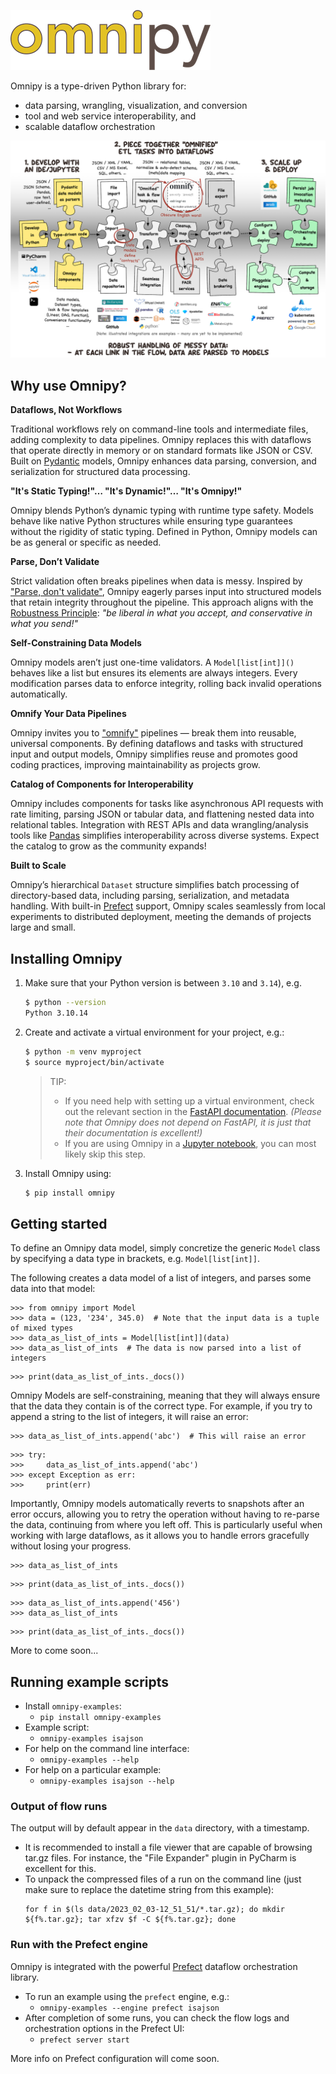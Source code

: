 ![Omnipy logo](images/omnipy-logo-320.png)

Omnipy is a type-driven Python library for:

- data parsing, wrangling, visualization, and conversion
- tool and web service interoperability, and
- scalable dataflow orchestration

![Conceptual overview of Omnipy](images/omnipy-overview-comics-style.png)


## Why use Omnipy?

**Dataflows, Not Workflows**

Traditional workflows rely on command-line tools and intermediate files, adding complexity to data
pipelines. Omnipy replaces this with dataflows that operate directly in memory or on standard
formats like JSON or CSV. Built on [Pydantic](https://docs.pydantic.dev/) models, Omnipy enhances
data parsing, conversion, and serialization for structured data processing.

**"It's Static Typing!"… "It's Dynamic!"… "It's Omnipy!"**

Omnipy blends Python’s dynamic typing with runtime type safety. Models behave like native Python
structures while ensuring type guarantees without the rigidity of static typing. Defined in Python,
Omnipy models can be as general or specific as needed.

**Parse, Don’t Validate**

Strict validation often breaks pipelines when data is messy. Inspired by
["Parse, don't validate"](https://lexi-lambda.github.io/blog/2019/11/05/parse-don-t-validate/),
Omnipy eagerly parses input into structured models that retain integrity throughout the pipeline.
This approach aligns with the [Robustness Principle](https://devopedia.org/postel-s-law): _"be
liberal in what you accept, and conservative in what you send!"_

**Self-Constraining Data Models**

Omnipy models aren’t just one-time validators. A `Model[list[int]]()` behaves like a list but
ensures its elements are always integers. Every modification parses data to enforce integrity,
rolling back invalid operations automatically.

**Omnify Your Data Pipelines**

Omnipy invites you to ["omnify"](https://www.websters1913.com/words/Omnify) pipelines — break them
into reusable, universal components. By defining dataflows and tasks with structured input and
output models, Omnipy simplifies reuse and promotes good coding practices, improving maintainability
as projects grow.

**Catalog of Components for Interoperability**

Omnipy includes components for tasks like asynchronous API requests with rate limiting, parsing JSON
or tabular data, and flattening nested data into relational tables. Integration with REST APIs and
data wrangling/analysis tools like [Pandas](https://pandas.pydata.org/) simplifies interoperability
across diverse systems. Expect the catalog to grow as the community expands!

**Built to Scale**

Omnipy’s hierarchical `Dataset` structure simplifies batch processing of directory-based data,
including parsing, serialization, and metadata handling. With
built-in [Prefect](https://www.prefect.io/) support, Omnipy scales seamlessly from local experiments
to distributed deployment, meeting the demands of projects large and small.


## Installing Omnipy

1. Make sure that your Python version is between `3.10` and `3.14`), e.g.

    ```bash
    $ python --version
    Python 3.10.14
    ```

2. Create and activate a virtual environment for your project, e.g.:

    ```bash
    $ python -m venv myproject
    $ source myproject/bin/activate
    ```

    > TIP:
    > - If you need help with setting up a virtual environment, check out the relevant section in
    >   the [FastAPI documentation](https://fastapi.tiangolo.com/virtual-environments/).
    >   _(Please note that Omnipy does not depend on FastAPI, it is just that their documentation is 
    >   excellent!)_
    > - If you are using Omnipy in a [Jupyter notebook](https://jupyter.org/), you can most likely 
    >   skip this step. 

2. Install Omnipy using:
    ```bash
    $ pip install omnipy
    ```

## Getting started

To define an Omnipy data model, simply concretize the generic `Model` class by specifying a 
data type in brackets, e.g. `Model[list[int]]`.

The following creates a data model of a list of integers, and parses some data into that model:

```pycon exec="1" session="greet" source="console"
>>> from omnipy import Model
>>> data = (123, '234', 345.0)  # Note that the input data is a tuple of mixed types
>>> data_as_list_of_ints = Model[list[int]](data)
>>> data_as_list_of_ints  # The data is now parsed into a list of integers
```

```pycon exec="1" session="greet" result="console" html="true"
>>> print(data_as_list_of_ints._docs())
```
 
Omnipy Models are self-constraining, meaning that they will always ensure that the data 
they contain is of the correct type. For example, if you try to append a string to the 
list of integers, it will raise an error:

```pycon
>>> data_as_list_of_ints.append('abc')  # This will raise an error
```

```pycon exec="1" session="greet" result="console"
>>> try:
>>>     data_as_list_of_ints.append('abc')
>>> except Exception as err:
>>>     print(err)
```

Importantly, Omnipy models automatically reverts to snapshots after an error occurs, 
allowing you to retry the operation without having to re-parse the data, continuing
from where you left off. This is particularly useful when working with large dataflows,
as it allows you to handle errors gracefully without losing your progress.

```pycon exec="1" session="greet" source="console"
>>> data_as_list_of_ints
```

```pycon exec="1" session="greet" result="console" html="true"
>>> print(data_as_list_of_ints._docs())
```

```pycon exec="1" session="greet" source="console"
>>> data_as_list_of_ints.append('456')
>>> data_as_list_of_ints
```

```pycon exec="1" session="greet" result="console" html="true"
>>> print(data_as_list_of_ints._docs())
```

More to come soon...

## Running example scripts
- Install `omnipy-examples`:
  - `pip install omnipy-examples`
- Example script:
  - `omnipy-examples isajson`
- For help on the command line interface:
  - `omnipy-examples --help`
- For help on a particular example:
  - `omnipy-examples isajson --help`

### Output of flow runs

The output will by default appear in the `data` directory, with a timestamp. 

- It is recommended to install a file viewer that are capable of browsing tar.gz files. 
  For instance, the "File Expander" plugin in PyCharm is excellent for this.
- To unpack the compressed files of a run on the command line 
  (just make sure to replace the datetime string from this example):
  ```
  for f in $(ls data/2023_02_03-12_51_51/*.tar.gz); do mkdir ${f%.tar.gz}; tar xfzv $f -C ${f%.tar.gz}; done
  ```

### Run with the Prefect engine

Omnipy is integrated with the powerful [Prefect](https://prefect.io) dataflow orchestration library.

- To run an example using the `prefect` engine, e.g.:
  - `omnipy-examples --engine prefect isajson`
- After completion of some runs, you can check the flow logs and orchestration options in the Prefect UI:
  - `prefect server start`

More info on Prefect configuration will come soon.
